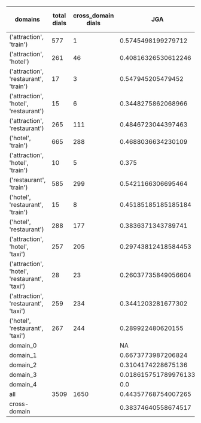 | domains                                       |   total dials |   cross_domain dials | JGA                  | RSA                | TA                  | CDTA                |   total turns |   cross-domain turns |
|-----------------------------------------------|---------------|----------------------|----------------------|--------------------|---------------------|---------------------|---------------|----------------------|
| ('attraction', 'train')                       |           577 |                    1 | 0.5745498199279712   | 0.8835539848486589 | 0.797358943577431   | 0.0                 |          4165 |                    1 |
| ('attraction', 'hotel')                       |           261 |                   46 | 0.40816326530612246  | 0.8244902654170584 | 0.6709183673469388  | 0.3695652173913043  |          1960 |                   46 |
| ('attraction', 'restaurant', 'train')         |            17 |                    3 | 0.547945205479452    | 0.8382559184642521 | 0.7876712328767124  | 0.0                 |           146 |                    3 |
| ('attraction', 'hotel', 'restaurant')         |            15 |                    6 | 0.3448275862068966   | 0.8285788958516221 | 0.7413793103448276  | 0.6666666666666666  |           116 |                    6 |
| ('attraction', 'restaurant')                  |           265 |                  111 | 0.4846723044397463   | 0.8454074902132126 | 0.7219873150105708  | 0.4424778761061947  |          1892 |                  113 |
| ('hotel', 'train')                            |           665 |                  288 | 0.4688036634230109   | 0.8712507717725128 | 0.7170387330662087  | 0.573134328358209   |          5241 |                  335 |
| ('attraction', 'hotel', 'train')              |            10 |                    5 | 0.375                | 0.7635914412385001 | 0.7045454545454546  | 0.3333333333333333  |            88 |                    6 |
| ('restaurant', 'train')                       |           585 |                  299 | 0.5421166306695464   | 0.8995685606066683 | 0.7691144708423326  | 0.5512465373961218  |          4630 |                  361 |
| ('hotel', 'restaurant', 'train')              |            15 |                    8 | 0.45185185185185184  | 0.8237167177016798 | 0.6962962962962963  | 0.5555555555555556  |           135 |                    9 |
| ('hotel', 'restaurant')                       |           288 |                  177 | 0.3836371343789741   | 0.8447303864415333 | 0.6443408223823655  | 0.45627376425855515 |          2359 |                  263 |
| ('attraction', 'hotel', 'taxi')               |           257 |                  205 | 0.29743812418584453  | 0.766102628503873  | 0.5757707338254451  | 0.13229571984435798 |          2303 |                  257 |
| ('attraction', 'hotel', 'restaurant', 'taxi') |            28 |                   23 | 0.26037735849056604  | 0.7464130335313537 | 0.5471698113207547  | 0.2564102564102564  |           265 |                   39 |
| ('attraction', 'restaurant', 'taxi')          |           259 |                  234 | 0.3441203281677302   | 0.7855621315953457 | 0.601640838650866   | 0.17134831460674158 |          2194 |                  356 |
| ('hotel', 'restaurant', 'taxi')               |           267 |                  244 | 0.289922480620155    | 0.7984734065984257 | 0.5329457364341085  | 0.20809248554913296 |          2580 |                  519 |
| domain_0                                      |               |                      | NA                   | NA                 | NA                  | NA                  |             0 |                    0 |
| domain_1                                      |               |                      | 0.6673773987206824   | 0.8718928822064134 | 0.7445464982778416  | NA                  |         12194 |                    0 |
| domain_2                                      |               |                      | 0.3104174228675136   | 0.8491939015131412 | 0.6868239564428312  | 0.4672600127145582  |         13775 |                 1573 |
| domain_3                                      |               |                      | 0.018615751789976133 | 0.6852079792025112 | 0.39045346062052505 | 0.08831521739130435 |          2095 |                  736 |
| domain_4                                      |               |                      | 0.0                  | 0.7397435897435897 | 0.6                 | 0.4                 |            10 |                    5 |
| all                                           |          3509 |                 1650 | 0.44357768754007265  | 0.8464349776430412 | 0.6897485217639097  | 0.3465859982713915  |         28074 |                 2314 |
| cross-domain                                  |               |                      | 0.38374640558674517  | 0.8324628456802474 | 0.6380254689853485  | 0.3465859982713915  |         14606 |                 2314 |
